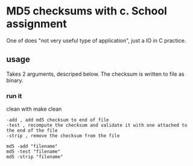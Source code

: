 # MD5 checksums with c. School assignment
One of does "not very useful type of application", just a IO in C practice. 

## usage
Takes 2 arguments, descriped below.
The checksum is written to file as binary. 

### run it
clean with make clean 
```
-add , add md5 checksum to end of file
-test , recompute the checksum and validate it with one attached to the end of the file
-strip , remove the checksum from the file

md5 -add "filename"
md5 -test "filename"
md5 -strip "filename"
```
